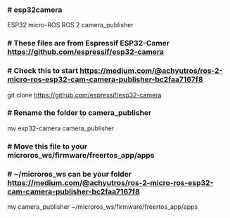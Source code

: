 ### # esp32camera
ESP32 micro-ROS ROS 2 camera_publisher
### # These files are from Espressif ESP32-Camer https://github.com/espressif/esp32-camera
### # Check this to start https://medium.com/@achyutros/ros-2-micro-ros-esp32-cam-camera-publisher-bc2faa7167f8
git clone https://github.com/espressif/esp32-camera
### # Rename the folder to camera_publisher
mv exp32-camera camera_publisher
### # Move this file to your microros_ws/firmware/freertos_app/apps
### # ~/microros_ws can be your folder https://medium.com/@achyutros/ros-2-micro-ros-esp32-cam-camera-publisher-bc2faa7167f8
mv camera_publisher ~/microros_ws/firmware/freertos_app/apps

